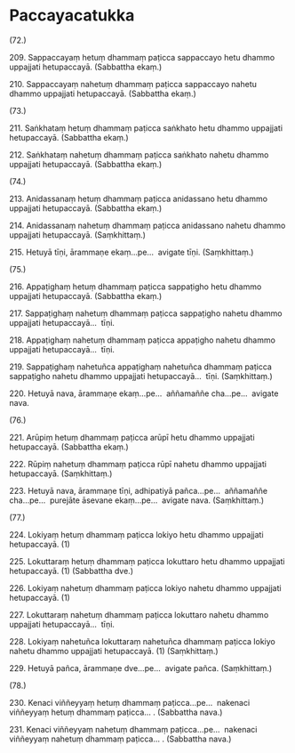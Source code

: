 # Paccayacatukka

(72.)

209\. Sappaccayaṃ hetuṃ dhammaṃ paṭicca sappaccayo hetu dhammo uppajjati hetupaccayā. (Sabbattha ekaṃ.)

210\. Sappaccayaṃ nahetuṃ dhammaṃ paṭicca sappaccayo nahetu dhammo uppajjati hetupaccayā. (Sabbattha ekaṃ.)

(73.)

211\. Saṅkhataṃ hetuṃ dhammaṃ paṭicca saṅkhato hetu dhammo uppajjati hetupaccayā. (Sabbattha ekaṃ.)

212\. Saṅkhataṃ nahetuṃ dhammaṃ paṭicca saṅkhato nahetu dhammo uppajjati hetupaccayā. (Sabbattha ekaṃ.)

(74.)

213\. Anidassanaṃ hetuṃ dhammaṃ paṭicca anidassano hetu dhammo uppajjati hetupaccayā. (Sabbattha ekaṃ.)

214\. Anidassanaṃ nahetuṃ dhammaṃ paṭicca anidassano nahetu dhammo uppajjati hetupaccayā. (Saṃkhittaṃ.)

215\. Hetuyā tīṇi, ārammaṇe ekaṃ…pe…  avigate tīṇi. (Saṃkhittaṃ.)

(75.)

216\. Appaṭighaṃ hetuṃ dhammaṃ paṭicca sappaṭigho hetu dhammo uppajjati hetupaccayā. (Sabbattha ekaṃ.)

217\. Sappaṭighaṃ nahetuṃ dhammaṃ paṭicca sappaṭigho nahetu dhammo uppajjati hetupaccayā…  tīṇi.

218\. Appaṭighaṃ nahetuṃ dhammaṃ paṭicca appaṭigho nahetu dhammo uppajjati hetupaccayā…  tīṇi.

219\. Sappaṭighaṃ nahetuñca appaṭighaṃ nahetuñca dhammaṃ paṭicca sappaṭigho nahetu dhammo uppajjati hetupaccayā…  tīṇi. (Saṃkhittaṃ.)

220\. Hetuyā nava, ārammaṇe ekaṃ…pe…  aññamaññe cha…pe…  avigate nava.

(76.)

221\. Arūpiṃ hetuṃ dhammaṃ paṭicca arūpī hetu dhammo uppajjati hetupaccayā. (Sabbattha ekaṃ.)

222\. Rūpiṃ nahetuṃ dhammaṃ paṭicca rūpī nahetu dhammo uppajjati hetupaccayā. (Saṃkhittaṃ.)

223\. Hetuyā nava, ārammaṇe tīṇi, adhipatiyā pañca…pe…  aññamaññe cha…pe…  purejāte āsevane ekaṃ…pe…  avigate nava. (Saṃkhittaṃ.)

(77.)

224\. Lokiyaṃ hetuṃ dhammaṃ paṭicca lokiyo hetu dhammo uppajjati hetupaccayā. (1)

225\. Lokuttaraṃ hetuṃ dhammaṃ paṭicca lokuttaro hetu dhammo uppajjati hetupaccayā. (1) (Sabbattha dve.)

226\. Lokiyaṃ nahetuṃ dhammaṃ paṭicca lokiyo nahetu dhammo uppajjati hetupaccayā. (1)

227\. Lokuttaraṃ nahetuṃ dhammaṃ paṭicca lokuttaro nahetu dhammo uppajjati hetupaccayā…  tīṇi.

228\. Lokiyaṃ nahetuñca lokuttaraṃ nahetuñca dhammaṃ paṭicca lokiyo nahetu dhammo uppajjati hetupaccayā. (1) (Saṃkhittaṃ.)

229\. Hetuyā pañca, ārammaṇe dve…pe…  avigate pañca. (Saṃkhittaṃ.)

(78.)

230\. Kenaci viññeyyaṃ hetuṃ dhammaṃ paṭicca…pe…  nakenaci viññeyyaṃ hetuṃ dhammaṃ paṭicca… . (Sabbattha nava.)

231\. Kenaci viññeyyaṃ nahetuṃ dhammaṃ paṭicca…pe…  nakenaci viññeyyaṃ nahetuṃ dhammaṃ paṭicca… . (Sabbattha nava.)
